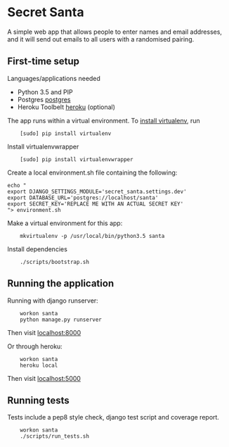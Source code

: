 # Secret Santa

A simple web app that allows people to enter names and email addresses, and it will send out emails to all users with a randomised pairing.

## First-time setup

Languages/applications needed
- Python 3.5 and PIP
- Postgres [postgres](https://www.postgresql.org)
- Heroku Toolbelt [heroku](https://toolbelt.heroku.com) (optional)


The app runs within a virtual environment. To [install virtualenv](https://virtualenv.readthedocs.org/en/latest/installation.html), run
```shell
    [sudo] pip install virtualenv
```

Install virtualenvwrapper
```shell
    [sudo] pip install virtualenvwrapper
```

Create a local environment.sh file containing the following:
```shell
echo "
export DJANGO_SETTINGS_MODULE='secret_santa.settings.dev'
export DATABASE_URL='postgres://localhost/santa'
export SECRET_KEY='REPLACE ME WITH AN ACTUAL SECRET KEY'
"> environment.sh
```

Make a virtual environment for this app:
```shell
    mkvirtualenv -p /usr/local/bin/python3.5 santa
```

Install dependencies
```shell
    ./scripts/bootstrap.sh
```

## Running the application

Running with django runserver:
```shell
    workon santa
    python manage.py runserver
```
Then visit [localhost:8000](http://localhost:8000)

Or through heroku:
```shell
    workon santa
    heroku local
```
Then visit [localhost:5000](http://localhost:5000)

## Running tests

Tests include a pep8 style check, django test script and coverage report.

```shell
    workon santa
    ./scripts/run_tests.sh
```

